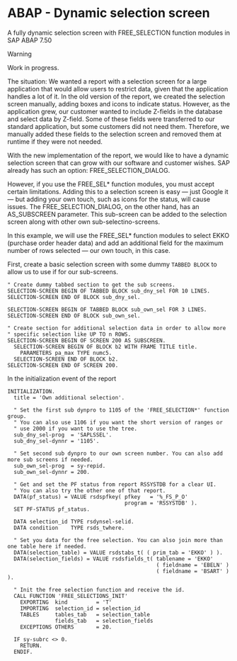 # ABAP - Dynamic selection screen
A fully dynamic selection screen with FREE_SELECTION function modules in SAP ABAP 7.50

> [!WARNING]
> Work in progress.

The situation: We wanted a report with a selection screen for a large application that would allow users to restrict data, given that the application handles a lot of it. In the old version of the report, we created the selection screen manually, adding boxes and icons to indicate status. However, as the application grew, our customer wanted to include Z-fields in the database and select data by Z-field. Some of these fields were transferred to our standard application, but some customers did not need them. Therefore, we manually added these fields to the selection screen and removed them at runtime if they were not needed.

With the new implementation of the report, we would like to have a dynamic selection screen that can grow with our software and customer wishes. SAP already has such an option: FREE_SELECTION_DIALOG.

However, if you use the FREE_SEL* function modules, you must accept certain limitations. Adding this to a selection screen is easy — just Google it — but adding your own touch, such as icons for the status, will cause issues. The FREE_SELECTION_DIALOG, on the other hand, has an AS_SUBSCREEN parameter. This sub-screen can be added to the selection screen along with other own sub-selectino-screens.

In this example, we will use the FREE_SEL* function modules to select EKKO (purchase order header data) and add an additional field for the maximum number of rows selected — our own touch, in this case.

First, create a basic selection screen with some dummy ```TABBED BLOCK``` to allow us to use if for our sub-screens. 
```
" Create dummy tabbed section to get the sub screens. 
SELECTION-SCREEN BEGIN OF TABBED BLOCK sub_dny_sel FOR 10 LINES.
SELECTION-SCREEN END OF BLOCK sub_dny_sel.

SELECTION-SCREEN BEGIN OF TABBED BLOCK sub_own_sel FOR 3 LINES.
SELECTION-SCREEN END OF BLOCK sub_own_sel.

" Create section for additional selection data in order to allow more
" specific selection like UP TO n ROWS. 
SELECTION-SCREEN BEGIN OF SCREEN 200 AS SUBSCREEN.
  SELECTION-SCREEN BEGIN OF BLOCK b2 WITH FRAME TITLE title.
    PARAMETERS pa_max TYPE numc5.
  SELECTION-SCREEN END OF BLOCK b2.
SELECTION-SCREEN END OF SCREEN 200.
```

In the initialization event of the report 

```
INITIALIZATION.
  title = 'Own additional selection'.

  " Set the first sub dynpro to 1105 of the 'FREE_SELECTION*' function group.
  " You can also use 1106 if you want the short version of ranges or
  " use 2000 if you want to use the tree.
  sub_dny_sel-prog  = 'SAPLSSEL'.
  sub_dny_sel-dynnr = '1105'.

  " Set second sub dynpro to our own screen number. You can also add more sub screens if needed.
  sub_own_sel-prog  = sy-repid.
  sub_own_sel-dynnr = 200.

  " Get and set the PF status from report RSSYSTDB for a clear UI.
  " You can also try the other one of that report.
  DATA(pf_status) = VALUE rsdspfkey( pfkey   = '%_FS_P_O'
                                     program = 'RSSYSTDB' ).
  SET PF-STATUS pf_status.

  DATA selection_id TYPE rsdynsel-selid.
  DATA condition    TYPE rsds_twhere.

  " Set you data for the free selection. You can also join more than one table here if needed. 
  DATA(selection_table) = VALUE rsdstabs_t( ( prim_tab = 'EKKO' ) ).
  DATA(selection_fields) = VALUE rsdsfields_t( tablename = 'EKKO'
                                               ( fieldname = 'EBELN' )
                                               ( fieldname = 'BSART' ) ).

  " Init the free selection function and receive the id. 
  CALL FUNCTION 'FREE_SELECTIONS_INIT'
    EXPORTING  kind         = 'T'
    IMPORTING  selection_id = selection_id
    TABLES     tables_tab   = selection_table
               fields_tab   = selection_fields
    EXCEPTIONS OTHERS       = 20.

  IF sy-subrc <> 0.
    RETURN.
  ENDIF.
```
